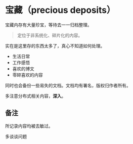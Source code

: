 # 宝藏（precious deposits）

宝藏内存有大量珍宝，等待去一一归档整理。

> 定位于非系统化、碎片化的内容。

实在是这里存的东西太多了，真心不知道如何处理。

- 生活日常
- 工作感悟
- 喜欢的博文
- 零碎喜欢的内容

同时也会备份一些易失的文档。文档均有署名，版权归作者所有。

多注意分布式相关内容，**深入**。

## 备注
所记录内容均被去敏过。

多谈谈问题